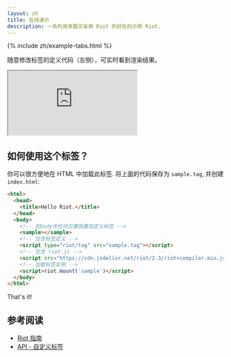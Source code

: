 ```yaml
---
layout: zh
title: 在线演示
description: 一系列用来展示采用 Riot 的好处的示例 Riot.
---
```


{% include zh/example-tabs.html %}

随意修改标签的定义代码（左侧），可实时看到渲染结果。

<iframe src="https://riot.js.org/examples/live-editor/"></iframe>

## 如何使用这个标签？

你可以很方便地在 HTML 中加载此标签. 将上面的代码保存为 `sample.tag`, 并创建 `index.html`:

```html
<html>
  <head>
    <title>Hello Riot.</title>
  </head>
  <body>
    <!-- 在body中任何位置放置自定义标签 -->
    <sample></sample>
    <!-- 包含标签定义 -->
    <script type="riot/tag" src="sample.tag"></script>
    <!-- 包含 riot.js -->
    <script src="https://cdn.jsdelivr.net/riot/2.3/riot+compiler.min.js"></script>
    <!-- 加载标签实例 -->
    <script>riot.mount('sample')</script>
  </body>
</html>
```

That's it!

## 参考阅读

- [Riot 指南](/zh/guide/)
- [API - 自定义标签](/zh/api/)
